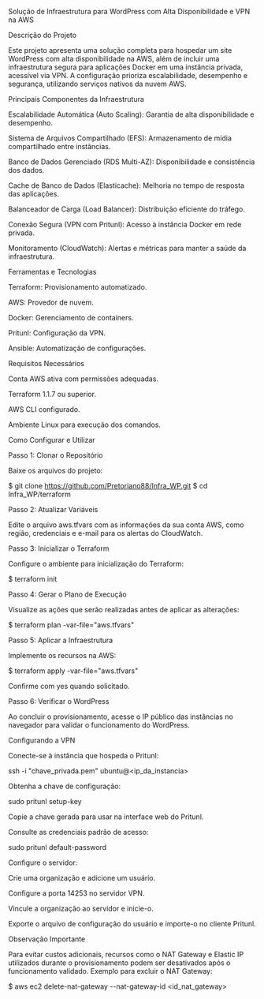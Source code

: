Solução de Infraestrutura para WordPress com Alta Disponibilidade e VPN na AWS

Descrição do Projeto

Este projeto apresenta uma solução completa para hospedar um site WordPress com alta disponibilidade na AWS, além de incluir uma infraestrutura segura para aplicações Docker em uma instância privada, acessível via VPN. A configuração prioriza escalabilidade, desempenho e segurança, utilizando serviços nativos da nuvem AWS.

Principais Componentes da Infraestrutura

Escalabilidade Automática (Auto Scaling): Garantia de alta disponibilidade e desempenho.

Sistema de Arquivos Compartilhado (EFS): Armazenamento de mídia compartilhado entre instâncias.

Banco de Dados Gerenciado (RDS Multi-AZ): Disponibilidade e consistência dos dados.

Cache de Banco de Dados (Elasticache): Melhoria no tempo de resposta das aplicações.

Balanceador de Carga (Load Balancer): Distribuição eficiente do tráfego.

Conexão Segura (VPN com Pritunl): Acesso à instância Docker em rede privada.

Monitoramento (CloudWatch): Alertas e métricas para manter a saúde da infraestrutura.

Ferramentas e Tecnologias

Terraform: Provisionamento automatizado.

AWS: Provedor de nuvem.

Docker: Gerenciamento de containers.

Pritunl: Configuração da VPN.

Ansible: Automatização de configurações.

Requisitos Necessários

Conta AWS ativa com permissões adequadas.

Terraform 1.1.7 ou superior.

AWS CLI configurado.

Ambiente Linux para execução dos comandos.

Como Configurar e Utilizar

Passo 1: Clonar o Repositório

Baixe os arquivos do projeto:

$ git clone https://github.com/Pretoriano88/Infra_WP.git
$ cd Infra_WP/terraform

Passo 2: Atualizar Variáveis

Edite o arquivo aws.tfvars com as informações da sua conta AWS, como região, credenciais e e-mail para os alertas do CloudWatch.

Passo 3: Inicializar o Terraform

Configure o ambiente para inicialização do Terraform:

$ terraform init

Passo 4: Gerar o Plano de Execução

Visualize as ações que serão realizadas antes de aplicar as alterações:

$ terraform plan -var-file="aws.tfvars"

Passo 5: Aplicar a Infraestrutura

Implemente os recursos na AWS:

$ terraform apply -var-file="aws.tfvars"

Confirme com yes quando solicitado.

Passo 6: Verificar o WordPress

Ao concluir o provisionamento, acesse o IP público das instâncias no navegador para validar o funcionamento do WordPress.

Configurando a VPN

Conecte-se à instância que hospeda o Pritunl:

ssh -i "chave_privada.pem" ubuntu@<ip_da_instancia>

Obtenha a chave de configuração:

sudo pritunl setup-key

Copie a chave gerada para usar na interface web do Pritunl.

Consulte as credenciais padrão de acesso:

sudo pritunl default-password

Configure o servidor:

Crie uma organização e adicione um usuário.

Configure a porta 14253 no servidor VPN.

Vincule a organização ao servidor e inicie-o.

Exporte o arquivo de configuração do usuário e importe-o no cliente Pritunl.

Observação Importante

Para evitar custos adicionais, recursos como o NAT Gateway e Elastic IP utilizados durante o provisionamento podem ser desativados após o funcionamento validado. Exemplo para excluir o NAT Gateway:

$ aws ec2 delete-nat-gateway --nat-gateway-id <id_nat_gateway>

